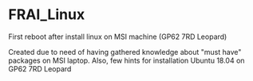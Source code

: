 # FRAI_Linux
First reboot after install linux on MSI machine (GP62 7RD Leopard)

Created due to need of having gathered knowledge about "must have" packages on MSI laptop.
Also, few hints for installation Ubuntu 18.04 on GP62 7RD Leopard
